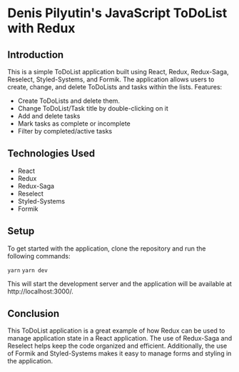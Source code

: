 # Denis Pilyutin's JavaScript ToDoList with Redux

## Introduction

This is a simple ToDoList application built using React, Redux, Redux-Saga, Reselect, Styled-Systems, and Formik. The
application allows users to create, change, and delete ToDoLists and tasks within the lists.
Features:

- Create ToDoLists and delete them.
- Change ToDoList/Task title by double-clicking on it
- Add and delete tasks
- Mark tasks as complete or incomplete
- Filter by completed/active tasks

## Technologies Used

- React
- Redux
- Redux-Saga
- Reselect
- Styled-Systems
- Formik

## Setup

To get started with the application, clone the repository and run the following commands:

```yarn```
```yarn dev```

This will start the development server and the application will be available at http://localhost:3000/.

## Conclusion

This ToDoList application is a great example of how Redux can be used to manage application state in a React
application. The use of Redux-Saga and Reselect helps keep the code organized and efficient. Additionally, the use of
Formik and Styled-Systems makes it easy to manage forms and styling in the application.